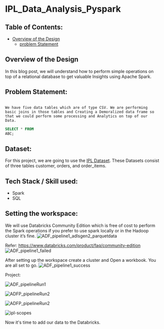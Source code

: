 # IPL_Data_Analysis_Pyspark

## Table of Contents:
- [Overview of the Design](overview-of-the-design)
   - [problem Statement](problem-statement)

## Overview of the Design

In this blog post, we will understand how to perform simple operations on top of a relational database to get valuable Insights using Apache Spark.

## Problem Statement:
```

We have five data tables which are of type CSV. We are performing basic joins in those tables and Creating a Demoralized data frame so that we could perform some processing and Analytics on top of our Data.

```

```sql
SELECT * FROM
ABC;

```

## Dataset:
For this project, we are going to use the [IPL Dataset](https://data.world/raghu543/ipl-data-till-2017). These Datasets consist of three tables customer, orders, and order_items.

## Tech Stack / Skill used:
- Spark
- SQL

## Setting the workspace:
We will use Databricks Community Edition which is free of cost to perform the Spark operations if you prefer to use spark locally or in the Hadoop cluster it’s fine.
![ADF_pipeline1_adlsgen2_parquetdata](https://github.com/user-attachments/assets/8a9b3d70-9d01-4567-b685-08d3b8c54807)

Refer: https://www.databricks.com/product/faq/community-edition
![ADF_pipeline1_failed](https://github.com/user-attachments/assets/d42c78fa-af74-49dd-95e8-9d39de49cdb5)

After setting up the workspace create a cluster and Open a workbook. You are all set to go.
![ADF_pipeline1_success](https://github.com/user-attachments/assets/afa80bba-7f56-4adf-9728-bd82d735d7cf)

Project:

![ADF_pipelineRun1](https://github.com/user-attachments/assets/0b2d1346-f0ce-4438-ac7d-dee3242a9fd8)


![ADFP_pipelineRun2](https://github.com/user-attachments/assets/f8982299-1036-4d78-9229-7d13b77905cb)



![ADFP_pipelineRun2](https://github.com/user-attachments/assets/f954727b-e019-43d2-9404-53f0f3af0dc4)


![ipl-scopes](https://github.com/user-attachments/assets/b7b650d8-2276-4d1d-b04b-c105e5059524)

Now it's time to add our data to the Databricks.
